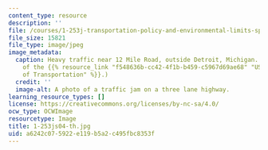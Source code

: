 ```yaml
---
content_type: resource
description: ''
file: /courses/1-253j-transportation-policy-and-environmental-limits-spring-2004/a6242c075922e119b5a2c495fbc8353f_1-253js04-th.jpg
file_size: 15821
file_type: image/jpeg
image_metadata:
  caption: Heavy traffic near 12 Mile Road, outside Detroit, Michigan. (Image courtesy
    of the {{% resource_link "f548636b-cc42-4f1b-b459-c5967d69ae68" "US Department
    of Transportation" %}}.)
  credit: ''
  image-alt: A photo of a traffic jam on a three lane highway.
learning_resource_types: []
license: https://creativecommons.org/licenses/by-nc-sa/4.0/
ocw_type: OCWImage
resourcetype: Image
title: 1-253js04-th.jpg
uid: a6242c07-5922-e119-b5a2-c495fbc8353f
---
```

